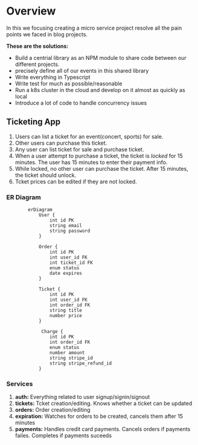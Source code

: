 # Overview

In this we focusing creating a micro service project resolve all the pain points we faced in blog projects.

**These are the solutions:**
- Build a centrial library as an NPM module to share code between our different projects.
- precisely define all of our events in this shared library
- Write everything in Typescript
- Write test for much as possible/reasonable
- Run a k8s cluster in the cloud and develop on it almost as quickly as local
- Introduce a lot of code to handle concurrency issues

## Ticketing App

1. Users can list a ticket for an event(concert, sports) for sale.
2. Other users can purchase this ticket.
3. Any user can list ticket for sale and purchase ticket.
4. When a user attempt to purchase a ticket, the ticket is *locked* for 15 minutes. The user has 15 minutes to enter their payment info.
5. While locked, no other user can purchase the ticket. After 15 minutes, the ticket should unlock.
6. Tcket prices can be edited if they are not locked.

### ER Diagram

``` mermaid
        erDiagram
            User {
                int id PK
                string email
                string password
            }

            Order {
                int id PK
                int user_id FK
                int ticket_id FK
                enum status
                date expires
            }

            Ticket {
                int id PK
                int user_id FK
                int order_id FK
                string title
                number price
            }

             Charge {
                int id PK
                int order_id FK
                enum status
                number amount
                string stripe_id
                string stripe_refund_id
            }

```

### Services
1. **auth:** Everything related to user signup/signin/signout
2. **tickets:** Tcket creation/editing. Knows whether a ticket can be updated
3. **orders:** Order creation/editing
4. **expiration:** Watches for orders to be created, cancels them after 15 minutes
5. **payments:** Handles credit card payments. Cancels orders if payments failes. Completes if payments suceeds


